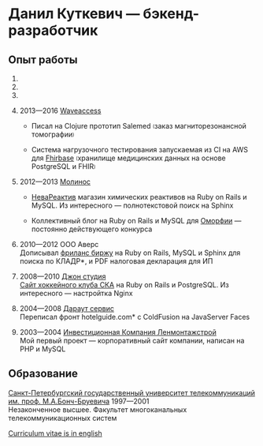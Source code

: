 # Данил Куткевич — бэкенд-разработчик

## Опыт работы

1.

2.

3.

4. <span title="06.2013—08.2016">2013—2016</span> [Waveaccess][]

   * Писал на Clojure прототип Salemed
     <sub><sup>(</sup></sub>заказ магниторезонансной томографии<sub><sup>)</sup></sub>

   * Система нагрузочного тестирования запускаемая из CI на AWS для
     [Fhirbase][]
     <sub><sup>(</sup></sub>хранилище медицинских данных на основе PostgreSQL
     и FHIR<sub><sup>)</sup></sub>

   [Waveaccess]: https://waveaccess.ru
   [Fhirbase]: https://github.com/fhirbase/fhirbase-plv8

5. <span title="04.2012—06.2013">2012—2013</span> [Молинос][]

   * [НеваРеактив][] магазин химических реактивов на Ruby on Rails и MySQL.
     Из интересного — полнотекстовой поиск на Sphinx

   * Коллективный блог на Ruby on Rails и MySQL для [Оморфии][] —
     постоянно действующего конкурса

   [Молинос]: https://molinos.ru
   [НеваРеактив]: https://nevareaktiv.ru
   [Оморфии]: https://omorfia.ru

6. <span title="09.2010—04.2012">2010—2012</span> OOO Аверс  
   Дописывал [фриланс биржу][] на Ruby on Rails, MySQL и Sphinx
   для поиска по <span title="Классификатор адресов Российской Федерации">КЛАДР*</span>,
   и PDF налоговая декларация для ИП

   [фриланс биржу]: http://prohq.ru
   [prohq.ru]: http://prohq.ru

7. <span title="03.2008—09.2010">2008—2010</span> [Джон студия][]  
   [Сайт хоккейного клуба СКА][] на Ruby on Rails и PostgreSQL.
   Из интересного — настройтка Nginx

   [Джон студия]: https://john.ru
   [Сайт хоккейного клуба СКА]: https://ska.ru

8. <span title="11.2004—03.2008">2004—2008</span> [Дараут сервис][]  
   Переписал фронт <span title="сайт бронирования гостиниц">hotelguide.com*</span>
   с ColdFusion на JavaServer Faces

   [Дараут сервис]: http://darout.ru

9. <span title="06.2003—11.2004">2003—2004</span> [Инвестиционная Компания Ленмонтажстрой][]  
   Мой первый проект — корпоративный сайт компании,
   написан на PHP и MySQL

   [Инвестиционная Компания Ленмонтажстрой]: https://lmsic.com

## Образование

[Санкт-Петербургский государственный университет телекоммуникаций им. проф. М.А.Бонч-Бруевича][] 1997—2001  
Незаконченное высшее. Факультет многоканальных телекоммуникационных систем

[Санкт-Петербургский государственный университет телекоммуникаций им. проф. М.А.Бонч-Бруевича]: https://sut.ru

[Curriculum vitae is in english](./CV.en.md#readme)
